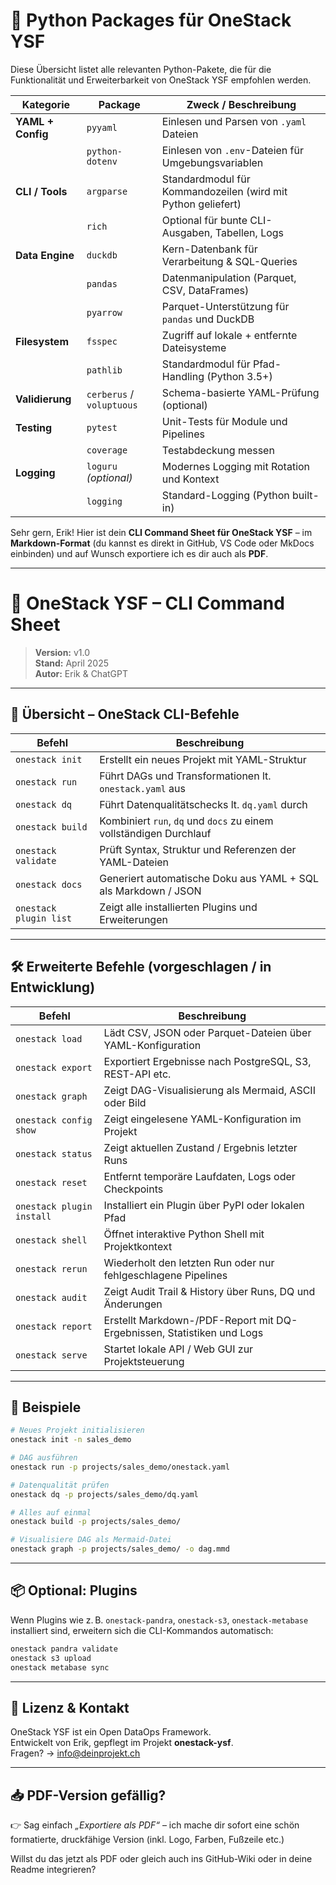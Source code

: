 # 🐍 Python Packages für OneStack YSF

Diese Übersicht listet alle relevanten Python-Pakete, die für die Funktionalität und Erweiterbarkeit von OneStack YSF empfohlen werden.

| Kategorie         | Package                | Zweck / Beschreibung                                           |
|------------------|------------------------|----------------------------------------------------------------|
| **YAML + Config**| `pyyaml`               | Einlesen und Parsen von `.yaml` Dateien                        |
|                  | `python-dotenv`        | Einlesen von `.env`-Dateien für Umgebungsvariablen            |
| **CLI / Tools**  | `argparse`             | Standardmodul für Kommandozeilen (wird mit Python geliefert)  |
|                  | `rich`                 | Optional für bunte CLI-Ausgaben, Tabellen, Logs               |
| **Data Engine**  | `duckdb`               | Kern-Datenbank für Verarbeitung & SQL-Queries                  |
|                  | `pandas`               | Datenmanipulation (Parquet, CSV, DataFrames)                  |
|                  | `pyarrow`              | Parquet-Unterstützung für `pandas` und DuckDB                 |
| **Filesystem**   | `fsspec`               | Zugriff auf lokale + entfernte Dateisysteme                   |
|                  | `pathlib`              | Standardmodul für Pfad-Handling (Python 3.5+)                  |
| **Validierung**  | `cerberus` / `voluptuous` | Schema-basierte YAML-Prüfung (optional)                    |
| **Testing**      | `pytest`               | Unit-Tests für Module und Pipelines                           |
|                  | `coverage`             | Testabdeckung messen                                           |
| **Logging**      | `loguru` *(optional)*  | Modernes Logging mit Rotation und Kontext                     |
|                  | `logging`              | Standard-Logging (Python built-in)                            |
 
Sehr gern, Erik! Hier ist dein **CLI Command Sheet für OneStack YSF** – im **Markdown-Format** (du kannst es direkt in GitHub, VS Code oder MkDocs einbinden) und auf Wunsch exportiere ich es dir auch als **PDF**.

---

# 📘 OneStack YSF – CLI Command Sheet

> **Version:** v1.0  
> **Stand:** April 2025  
> **Autor:** Erik & ChatGPT

---

## 🧭 Übersicht – OneStack CLI-Befehle

| Befehl                        | Beschreibung                                                                 |
|-------------------------------|------------------------------------------------------------------------------|
| `onestack init`              | Erstellt ein neues Projekt mit YAML-Struktur                                 |
| `onestack run`               | Führt DAGs und Transformationen lt. `onestack.yaml` aus                      |
| `onestack dq`                | Führt Datenqualitätschecks lt. `dq.yaml` durch                               |
| `onestack build`             | Kombiniert `run`, `dq` und `docs` zu einem vollständigen Durchlauf          |
| `onestack validate`          | Prüft Syntax, Struktur und Referenzen der YAML-Dateien                       |
| `onestack docs`              | Generiert automatische Doku aus YAML + SQL als Markdown / JSON              |
| `onestack plugin list`       | Zeigt alle installierten Plugins und Erweiterungen                          |

---

## 🛠️ Erweiterte Befehle (vorgeschlagen / in Entwicklung)

| Befehl                        | Beschreibung                                                                 |
|-------------------------------|------------------------------------------------------------------------------|
| `onestack load`              | Lädt CSV, JSON oder Parquet-Dateien über YAML-Konfiguration                  |
| `onestack export`            | Exportiert Ergebnisse nach PostgreSQL, S3, REST-API etc.                     |
| `onestack graph`             | Zeigt DAG-Visualisierung als Mermaid, ASCII oder Bild                        |
| `onestack config show`       | Zeigt eingelesene YAML-Konfiguration im Projekt                              |
| `onestack status`            | Zeigt aktuellen Zustand / Ergebnis letzter Runs                              |
| `onestack reset`             | Entfernt temporäre Laufdaten, Logs oder Checkpoints                         |
| `onestack plugin install`    | Installiert ein Plugin über PyPI oder lokalen Pfad                           |
| `onestack shell`             | Öffnet interaktive Python Shell mit Projektkontext                           |
| `onestack rerun`             | Wiederholt den letzten Run oder nur fehlgeschlagene Pipelines                |
| `onestack audit`             | Zeigt Audit Trail & History über Runs, DQ und Änderungen                     |
| `onestack report`            | Erstellt Markdown-/PDF-Report mit DQ-Ergebnissen, Statistiken und Logs       |
| `onestack serve`             | Startet lokale API / Web GUI zur Projektsteuerung                            |

---

## 🧪 Beispiele

```bash
# Neues Projekt initialisieren
onestack init -n sales_demo

# DAG ausführen
onestack run -p projects/sales_demo/onestack.yaml

# Datenqualität prüfen
onestack dq -p projects/sales_demo/dq.yaml

# Alles auf einmal
onestack build -p projects/sales_demo/

# Visualisiere DAG als Mermaid-Datei
onestack graph -p projects/sales_demo/ -o dag.mmd
```

---

## 📦 Optional: Plugins

Wenn Plugins wie z. B. `onestack-pandra`, `onestack-s3`, `onestack-metabase` installiert sind, erweitern sich die CLI-Kommandos automatisch:

```bash
onestack pandra validate
onestack s3 upload
onestack metabase sync
```

---

## 📄 Lizenz & Kontakt

OneStack YSF ist ein Open DataOps Framework.  
Entwickelt von Erik, gepflegt im Projekt **onestack-ysf**.  
Fragen? → info@deinprojekt.ch

---

## 📥 PDF-Version gefällig?

👉 Sag einfach *„Exportiere als PDF“* – ich mache dir sofort eine schön formatierte, druckfähige Version (inkl. Logo, Farben, Fußzeile etc.)

Willst du das jetzt als PDF oder gleich auch ins GitHub-Wiki oder in deine Readme integrieren?
